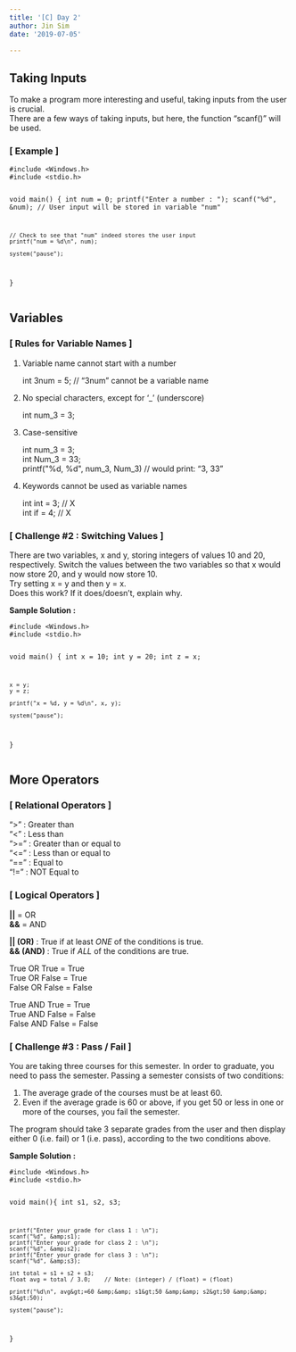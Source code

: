 ```yaml
---
title: '[C] Day 2'
author: Jin Sim
date: '2019-07-05'

---
```


<h2 id="taking-inputs">Taking Inputs</h2>
<p>To make a program more interesting and useful, taking inputs from the user is crucial.<br>
There are a few ways of taking inputs, but here, the function “scanf()” will be used.</p>
<h3 id="example-">[ Example ]</h3>
<pre><code>#include &lt;Windows.h&gt;
#include &lt;stdio.h&gt;

void main() {
    int num = 0;
    printf("Enter a number : ");
    scanf("%d", &amp;num); // User input will be stored in variable "num"
    
    // Check to see that "num" indeed stores the user input
    printf("num = %d\n", num);	

    system("pause");
}
</code></pre>
<h2 id="variables">Variables</h2>
<h3 id="rules-for-variable-names-">[ Rules for Variable Names ]</h3>
<ol>
<li>
<p>Variable name cannot start with a number</p>
<p>int 3num = 5;		// “3num” cannot be a variable name</p>
</li>
<li>
<p>No special characters, except for ‘_’ (underscore)</p>
<p>int num_3 = 3;</p>
</li>
<li>
<p>Case-sensitive</p>
<p>int num_3 = 3;<br>
int Num_3 = 33;<br>
printf("%d, %d", num_3, Num_3)		// would print: “3, 33”</p>
</li>
<li>
<p>Keywords cannot be used as variable names</p>
<p>int int = 3;		// X<br>
int if = 4;			// X</p>
</li>
</ol>
<h3 id="challenge-2--switching-values-">[ Challenge #2 : Switching Values ]</h3>
<p>There are two variables, x and y, storing integers of values 10 and 20, respectively. Switch the values between the two variables so that x would now store 20, and y would now store 10.<br>
Try setting x = y and then y = x.<br>
Does this work? If it does/doesn’t, explain why.</p>
<p><strong>Sample Solution :</strong></p>
<pre><code>#include &lt;Windows.h&gt;
#include &lt;stdio.h&gt;

void main() {
    int x = 10;
    int y = 20;
    int z = x;
    
    x = y;
    y = z;
    
    printf("x = %d, y = %d\n", x, y);
    
    system("pause");
}
</code></pre>
<h2 id="more-operators">More Operators</h2>
<h3 id="relational-operators-">[ Relational Operators ]</h3>
<p>“&gt;” : Greater than<br>
“&lt;” : Less than<br>
“&gt;=” : Greater than or equal to<br>
“&lt;=” : Less than or equal to<br>
“==” : Equal to<br>
“!=” : NOT Equal to</p>
<h3 id="logical-operators-">[ Logical Operators ]</h3>
<p><strong>||</strong>	= OR<br>
<strong>&amp;&amp;</strong> = AND</p>
<p><strong>|| (OR)</strong> : True if at least <em>ONE</em> of the conditions is true.<br>
<strong>&amp;&amp; (AND)</strong> : True if <em>ALL</em> of the conditions are true.</p>
<p>True OR True = True<br>
True OR False = True<br>
False OR False = False</p>
<p>True AND True = True<br>
True AND False = False<br>
False AND False = False</p>
<h3 id="challenge-3--pass--fail-">[ Challenge #3 : Pass / Fail ]</h3>
<p>You are taking three courses for this semester. In order to graduate, you need to pass the semester. Passing a semester consists of two conditions:</p>
<ol>
<li>The average grade of the courses must be at least 60.</li>
<li>Even if the average grade is 60 or above, if you get 50 or less in one or more of the courses, you fail the semester.</li>
</ol>
<p>The program should take 3 separate grades from the user and then display either 0 (i.e. fail) or 1 (i.e. pass), according to the two conditions above.</p>
<p><strong>Sample Solution :</strong></p>
<pre><code>#include &lt;Windows.h&gt;
#include &lt;stdio.h&gt;

void main(){
    int s1, s2, s3;
    
    printf("Enter your grade for class 1 : \n");
    scanf("%d", &amp;s1);
    printf("Enter your grade for class 2 : \n");
    scanf("%d", &amp;s2);
    printf("Enter your grade for class 3 : \n");
    scanf("%d", &amp;s3);
    
    int total = s1 + s2 + s3;
    float avg = total / 3.0; 	// Note: (integer) / (float) = (float)
    
    printf("%d\n", avg&gt;=60 &amp;&amp; s1&gt;50 &amp;&amp; s2&gt;50 &amp;&amp; s3&gt;50);
    
    system("pause");
}
</code></pre>

